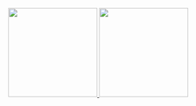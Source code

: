 <!-- official doc: https://github.com/anuraghazra/github-readme-stats -->

<!-- domain: https://milkeclairreadme.vercel.app -->
<!-- username: milkeclair -->
<!-- theme:  -->
<!-- border_radius: 12 -->

<!-- stats -->
<!--  custom_title: stats -->
<!--  count_private: true -->
<!--  show_icons: true -->
<!--  include_all_commits: true -->
<!--  hide: stars -->
<!--  hide_rank: true -->
<!--  disable_animations: true -->

<!-- langs -->
<!--  custom_title: langs -->
<!--  langs_count: 6 -->
<!--  disable_animations: true -->
<!--  layout: compact -->

<p align="left">
  <a href="https://github.com/anuraghazra/github-readme-stats">
    <img height="180px" src="https://milkeclairreadme.vercel.app/api?username=milkeclair&border_radius=20&custom_title=stats&count_private=true&show_icons=true&include_all_commits=true&hide=stars&hide_rank=true&disable_animations=true&line_height=30" />
  </a>

  <a href="https://github.com/anuraghazra/github-readme-stats">
    <img height="180px" src="https://milkeclairreadme.vercel.app/api/top-langs/?username=milkeclair&border_radius=20&custom_title=langs&langs_count=6&disable_animations=true&layout=compact" />
  </a>
<p>
